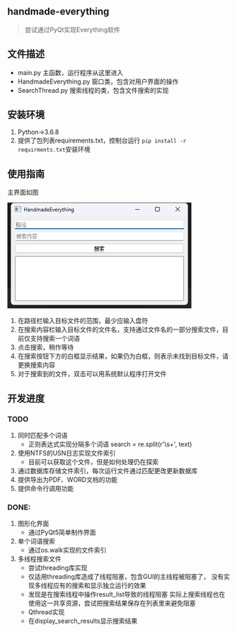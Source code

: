 ## handmade-everything
>尝试通过PyQt实现Everything软件
>
## 文件描述
- main.py 主函数，运行程序从这里进入
- HandmadeEverything.py 窗口类，包含对用户界面的操作
- SearchThread.py 搜索线程的类，包含文件搜索的实现

## 安装环境
1. Python->3.6.8
2. 提供了包列表requirements.txt，控制台运行 `pip install -r requirments.txt`安装环境

## 使用指南
主界面如图

![img.png](img.png)

1. 在路径栏输入目标文件的范围，最少应输入盘符
2. 在搜索内容栏输入目标文件的文件名，支持通过文件名的一部分搜索文件，目前仅支持搜索一个词语
3. 点击搜索，稍作等待
4. 在搜索按钮下方的白框显示结果，如果仍为白框，则表示未找到目标文件，请更换搜索内容
5. 对于搜索到的文件，双击可以用系统默认程序打开文件

## 开发进度
### TODO
1. 同时匹配多个词语
    - 正则表达式实现分隔多个词语 search = re.split(r'\s+', text)
2. 使用NTFS的USN日志实现文件索引
    - 目前可以获取这个文件，但是如何处理仍在探索
3. 通过数据库存储文件索引，每次运行文件通过匹配更改更新数据库
4. 提供导出为PDF、WORD文档的功能
5. 提供命令行调用功能

### DONE: 
1. 图形化界面
    - 通过PyQt5简单制作界面
2. 单个词语搜索
    - 通过os.walk实现的文件索引
3. 多线程搜索文件
    - 尝试threading库实现
    - 仅适用threading库造成了线程阻塞，包含GUI的主线程被阻塞了，
      没有实现多线程应有的搜索和显示独立运行的效果
    - 发现是在搜索线程中操作result_list导致的线程阻塞
      实际上搜索线程也在使用这一共享资源，尝试把搜索结果保存在列表里来避免阻塞
   - Qthread实现
    - 在display_search_results显示搜索结果
